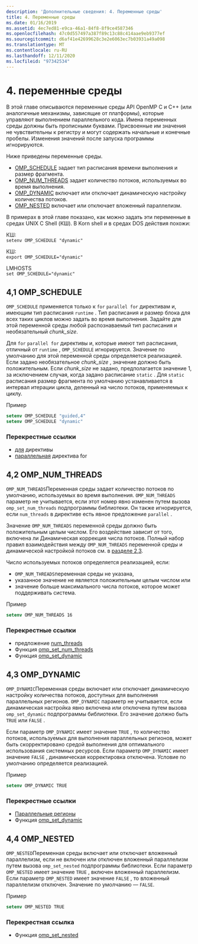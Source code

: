 ```yaml
---
description: 'Дополнительные сведения: 4. Переменные среды'
title: 4. Переменные среды
ms.date: 01/16/2019
ms.assetid: 4ec7ed81-e9ca-46a1-84f8-8f9ce4587346
ms.openlocfilehash: 47c0d557497a387f89c13c88c414aae9eb9377ef
ms.sourcegitcommit: d6af41e42699628c3e2e6063ec7b03931a49a098
ms.translationtype: MT
ms.contentlocale: ru-RU
ms.lasthandoff: 12/11/2020
ms.locfileid: "97342534"
---
```

# <a name="4-environment-variables"></a>4. переменные среды

В этой главе описываются переменные среды API OpenMP C и C++ (или аналогичные механизмы, зависящие от платформы), которые управляют выполнением параллельного кода.  Имена переменных среды должны быть прописными буквами. Присвоенные им значения не чувствительны к регистру и могут содержать начальные и конечные пробелы.  Изменения значений после запуска программы игнорируются.

Ниже приведены переменные среды.

- [OMP_SCHEDULE](#41-omp_schedule) задает тип расписания времени выполнения и размер фрагмента.
- [OMP_NUM_THREADS](#42-omp_num_threads) задает количество потоков, используемых во время выполнения.
- [OMP_DYNAMIC](#43-omp_dynamic) включает или отключает динамическую настройку количества потоков.
- [OMP_NESTED](#44-omp_nested) включает или отключает вложенный параллелизм.

В примерах в этой главе показано, как можно задать эти переменные в средах UNIX C Shell (КШ). В Korn shell и в средах DOS действия похожи:

КШ:  
`setenv OMP_SCHEDULE "dynamic"`

КШ:  
`export OMP_SCHEDULE="dynamic"`

LMHOSTS  
`set OMP_SCHEDULE="dynamic"`

## <a name="41-omp_schedule"></a><a name="41-omp_schedule"></a> 4,1 OMP_SCHEDULE

`OMP_SCHEDULE` применяется только к `for` `parallel for` директивам и, имеющим тип расписания `runtime` . Тип расписания и размер блока для всех таких циклов можно задать во время выполнения. Задайте для этой переменной среды любой распознаваемый тип расписания и необязательный *chunk_size*.

Для `for` `parallel for` директивы и, которые имеют тип расписания, отличный от `runtime` , `OMP_SCHEDULE` игнорируется. Значение по умолчанию для этой переменной среды определяется реализацией. Если задано необязательное *chunk_size* , значение должно быть положительным. Если *chunk_size* не задано, предполагается значение 1, за исключением случая, когда задано расписание `static` . Для `static` расписания размер фрагмента по умолчанию устанавливается в интервал итерации цикла, деленный на число потоков, применяемых к циклу.

Пример

```csh
setenv OMP_SCHEDULE "guided,4"
setenv OMP_SCHEDULE "dynamic"
```

### <a name="cross-references"></a>Перекрестные ссылки

- [для](2-directives.md#241-for-construct) директивы
- [параллельная](2-directives.md#251-parallel-for-construct) директива for

## <a name="42-omp_num_threads"></a><a name="42-omp_num_threads"></a> 4,2 OMP_NUM_THREADS

`OMP_NUM_THREADS`Переменная среды задает количество потоков по умолчанию, используемых во время выполнения. `OMP_NUM_THREADS` параметр не учитывается, если этот номер явно изменен путем вызова `omp_set_num_threads` подпрограммы библиотеки. Он также игнорируется, если `num_threads` в директиве есть явное предложение `parallel` .

Значение `OMP_NUM_THREADS` переменной среды должно быть положительным целым числом. Его воздействие зависит от того, включена ли Динамическая коррекция числа потоков. Полный набор правил взаимодействия между `OMP_NUM_THREADS` переменной среды и динамической настройкой потоков см. в [разделе 2,3](2-directives.md#23-parallel-construct).

Число используемых потоков определяется реализацией, если:

- `OMP_NUM_THREADS`переменная среды не указана,
- указанное значение не является положительным целым числом или
- значение больше максимального числа потоков, которое может поддерживать система.

Пример

```csh
setenv OMP_NUM_THREADS 16
```

### <a name="cross-references"></a>Перекрестные ссылки

- предложение [num_threads](2-directives.md#23-parallel-construct)
- Функция [omp_set_num_threads](3-run-time-library-functions.md#311-omp_set_num_threads-function)
- Функция [omp_set_dynamic](3-run-time-library-functions.md#317-omp_set_dynamic-function)

## <a name="43-omp_dynamic"></a><a name="43-omp_dynamic"></a> 4,3 OMP_DYNAMIC

`OMP_DYNAMIC`Переменная среды включает или отключает динамическую настройку количества потоков, доступных для выполнения параллельных регионов. `OMP_DYNAMIC` параметр не учитывается, если динамическая настройка явно включена или отключена путем вызова `omp_set_dynamic` подпрограммы библиотеки. Его значение должно быть `TRUE` или `FALSE` .

Если параметр `OMP_DYNAMIC` имеет значение `TRUE` , то количество потоков, используемых для выполнения параллельных регионов, может быть скорректировано средой выполнения для оптимального использования системных ресурсов.  Если параметр `OMP_DYNAMIC` имеет значение `FALSE` , динамическая корректировка отключена. Условие по умолчанию определяется реализацией.

Пример

```csh
setenv OMP_DYNAMIC TRUE
```

### <a name="cross-references"></a>Перекрестные ссылки

- [Параллельные регионы](2-directives.md#23-parallel-construct)
- Функция [omp_set_dynamic](3-run-time-library-functions.md#317-omp_set_dynamic-function)

## <a name="44-omp_nested"></a><a name="44-omp_nested"></a> 4,4 OMP_NESTED

`OMP_NESTED`Переменная среды включает или отключает вложенный параллелизм, если не включен или отключен вложенный параллелизм путем вызова `omp_set_nested` подпрограммы библиотеки. Если параметр `OMP_NESTED` имеет значение `TRUE` , включен вложенный параллелизм. Если параметр `OMP_NESTED` имеет значение `FALSE` , то вложенный параллелизм отключен. Значение по умолчанию — `FALSE`.

Пример

```csh
setenv OMP_NESTED TRUE
```

### <a name="cross-reference"></a>Перекрестная ссылка

- Функция [omp_set_nested](3-run-time-library-functions.md#319-omp_set_nested-function)
